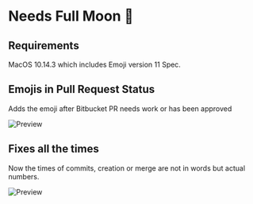 # Needs Full Moon 🌝

## Requirements

MacOS 10.14.3 which includes Emoji version 11 Spec.

## Emojis in Pull Request Status

Adds the emoji after Bitbucket PR needs work or has been approved

![Preview](https://cldup.com/Ee_UBa4zFL.png)

## Fixes all the times

Now the times of commits, creation or merge are not in words but actual numbers.

![Preview](https://cldup.com/0wVxkaXIOB.png)

